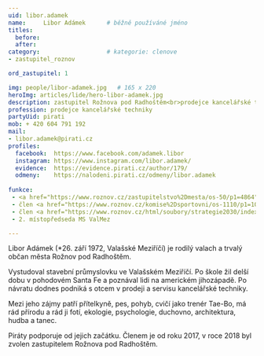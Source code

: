 ```yaml
---
uid: libor.adamek
name:     Libor Adámek  	# běžně používáné jméno
titles:
  before: 
  after:
category:                   # kategorie: clenove
- zastupitel_roznov

ord_zastupitel: 1

img: people/libor-adamek.jpg   # 165 x 220
heroImg: articles/lide/hero-libor-adamek.jpg
description: zastupitel Rožnova pod Radhoštěm<br>prodejce kancelářské techniky<br>Rožnov p.R. # kratký popis, max 160 znaků
profession: prodejce kancelářské techniky
partyUid: pirati
mob: + 420 604 791 192
mail:
- libor.adamek@pirati.cz
profiles:
  facebook:  https://www.facebook.com/adamek.libor
  instagram: https://www.instagram.com/libor.adamek/
  evidence:  https://evidence.pirati.cz/author/179/
  odmeny:    https://nalodeni.pirati.cz/odmeny/libor.adamek
  
funkce:
 - <a href="https://www.roznov.cz/zastupitelstvo%2Dmesta/os-50/p1=4864">zastupitel města Rožnov p.R.</a>
 - člen <a href="https://www.roznov.cz/komise%2Dsportovni/os-1110/p1=1011">Sportovní komise</a> 
 - člen <a href="https://www.roznov.cz/html/soubory/strategie2030/index.html">Strategického výboru</a>
 - 2. místopředseda MS ValMez

---
```


Libor Adámek (*26. září 1972, Valašské Meziříčí) je rodilý valach a trvalý občan města Rožnov pod Radhoštěm.

Vystudoval stavební průmyslovku ve Valašském Meziříčí. Po škole žil delší dobu v pohodovém Santa Fe a poznával lidi na americkém jihozápadě. Po návratu dodnes podniká s otcem v prodeji a servisu kancelářské techniky.

Mezi jeho zájmy patří přítelkyně, pes, pohyb, cvičí jako trenér Tae-Bo, má rád přírodu a rád ji fotí, ekologie, psychologie, duchovno, architektura, hudba a tanec.

Piráty podporuje od jejich začátku. Členem je od roku 2017, v roce 2018 byl zvolen zastupitelem Rožnova pod Radhoštěm.


